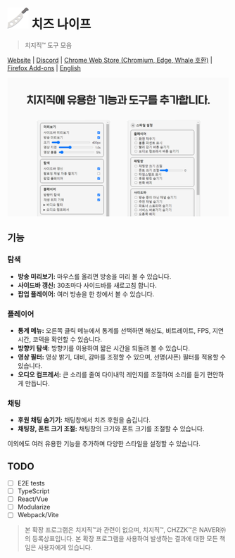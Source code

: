 # ![로고](./icon48.png) 치즈 나이프

> 치지직™ 도구 모음

[Website](https://www.chz.app/) | [Discord](https://discord.gg/9kq3UNKAkz) | [Chrome Web Store (Chromium, Edge, Whale 호환)](https://chromewebstore.google.com/detail/nfkfgkkhgglkgnlppncolmpekidapkjh) | [Firefox Add-ons](https://addons.mozilla.org/addon/cheese-knife/) | [English](./README-en.md)

![스크린샷](./images/ko.png)

## 기능

### 탐색

- **방송 미리보기:** 마우스를 올리면 방송을 미리 볼 수 있습니다.
- **사이드바 갱신:** 30초마다 사이드바를 새로고침 합니다.
- **팝업 플레이어:** 여러 방송을 한 창에서 볼 수 있습니다.

### 플레이어

- **통계 메뉴:** 오른쪽 클릭 메뉴에서 통계를 선택하면 해상도, 비트레이트, FPS, 지연시간, 코덱을 확인할 수 있습니다.
- **방향키 탐색:** 방향키를 이용하여 짧은 시간을 되돌려 볼 수 있습니다.
- **영상 필터:** 영상 밝기, 대비, 감마를 조정할 수 있으며, 선명(샤픈) 필터를 적용할 수 있습니다.
- **오디오 컴프레서:** 큰 소리를 줄여 다이내믹 레인지를 조절하여 소리를 듣기 편안하게 만듭니다.

### 채팅

- **후원 채팅 숨기기:** 채팅창에서 치즈 후원을 숨깁니다.
- **채팅창, 폰트 크기 조절:** 채팅창의 크기와 폰트 크기를 조절할 수 있습니다.

이외에도 여러 유용한 기능을 추가하며 다양한 스타일을 설정할 수 있습니다.

## TODO

- [ ] E2E tests
- [ ] TypeScript
- [ ] React/Vue
- [ ] Modularize
- [ ] Webpack/Vite

> 본 확장 프로그램은 치지직™과 관련이 없으며, 치지직™, CHZZK™은 NAVER㈜의 등록상표입니다. 본 확장 프로그램을 사용하여 발생하는 결과에 대한 모든 책임은 사용자에게 있습니다.
